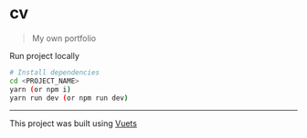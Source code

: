# cv
> My own portfolio

Run project locally
```bash
# Install dependencies
cd <PROJECT_NAME>
yarn (or npm i)
yarn run dev (or npm run dev)
```

---

This project was built using [Vuets](https://github.com/AkiraLaine/Vuets)